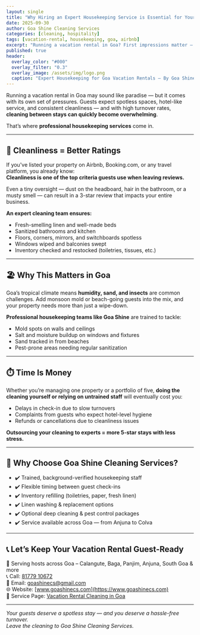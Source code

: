 ```yaml
---
layout: single
title: "Why Hiring an Expert Housekeeping Service is Essential for Your Goa Vacation Rental"
date: 2025-09-30
author: Goa Shine Cleaning Services
categories: [cleaning, hospitality]
tags: [vacation-rental, housekeeping, goa, airbnb]
excerpt: "Running a vacation rental in Goa? First impressions matter — and professional housekeeping can make or break your guest reviews."
published: true
header:
  overlay_color: "#000"
  overlay_filter: "0.3"
  overlay_image: /assets/img/logo.png
  caption: "Expert Housekeeping for Goa Vacation Rentals – By Goa Shine"
---
```


Running a vacation rental in Goa may sound like paradise — but it comes with its own set of pressures. Guests expect spotless spaces, hotel-like service, and consistent cleanliness — and with high turnover rates, **cleaning between stays can quickly become overwhelming**.

That’s where **professional housekeeping services** come in.

---

## 🧼 Cleanliness = Better Ratings

If you've listed your property on Airbnb, Booking.com, or any travel platform, you already know:  
**Cleanliness is one of the top criteria guests use when leaving reviews.**

Even a tiny oversight — dust on the headboard, hair in the bathroom, or a musty smell — can result in a 3-star review that impacts your entire business.

**An expert cleaning team ensures:**

- Fresh-smelling linen and well-made beds  
- Sanitized bathrooms and kitchen  
- Floors, corners, mirrors, and switchboards spotless  
- Windows wiped and balconies swept  
- Inventory checked and restocked (toiletries, tissues, etc.)

---

## 🏖️ Why This Matters in Goa

Goa’s tropical climate means **humidity, sand, and insects** are common challenges. Add monsoon mold or beach-going guests into the mix, and your property needs more than just a wipe-down.

**Professional housekeeping teams like Goa Shine** are trained to tackle:

- Mold spots on walls and ceilings  
- Salt and moisture buildup on windows and fixtures  
- Sand tracked in from beaches  
- Pest-prone areas needing regular sanitization

---

## ⏱️ Time Is Money

Whether you’re managing one property or a portfolio of five, **doing the cleaning yourself or relying on untrained staff** will eventually cost you:

- Delays in check-in due to slow turnovers  
- Complaints from guests who expect hotel-level hygiene  
- Refunds or cancellations due to cleanliness issues

**Outsourcing your cleaning to experts = more 5-star stays with less stress.**

---

## 🤝 Why Choose Goa Shine Cleaning Services?

- ✔️ Trained, background-verified housekeeping staff  
- ✔️ Flexible timing between guest check-ins  
- ✔️ Inventory refilling (toiletries, paper, fresh linen)  
- ✔️ Linen washing & replacement options  
- ✔️ Optional deep cleaning & pest control packages  
- ✔️ Service available across Goa — from Anjuna to Colva

---

## 📞 Let’s Keep Your Vacation Rental Guest-Ready

📍 Serving hosts across Goa – Calangute, Baga, Panjim, Anjuna, South Goa & more  
📞 Call: [81779 10672](tel:+918177910672)  
📧 Email: [goashinecs@gmail.com](mailto:goashinecs@gmail.com)  
🌐 Website: [www.goashinecs.com](https://www.goashinecs.com)  
🔗 Service Page: [Vacation Rental Cleaning in Goa](https://www.goashinecs.com/housekeeping-services-goa.html)

---

*Your guests deserve a spotless stay — and you deserve a hassle-free turnover.  
Leave the cleaning to Goa Shine Cleaning Services.*
